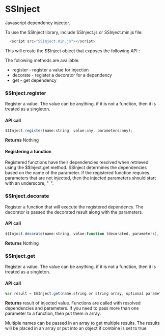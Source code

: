 # SSInject
Javascript dependency injector.

To use the SSInject library, include SSInject.js or SSInject.min.js file:

 ```javascript
   <script src="SSInject.min.js"></script>
```
This will create the $$Inject object that exposes the following API :

The following methods are available:

* register - register a value for injection
* decorate - register a decorator for a dependency
* get - get dependency


### $$Inject.register

Register a value. The value can be anything. if it is not a function, then it is treated as a singleton.

#### API call

 ```javascript
$$Inject.register(name:string, value:any, parameters:any);
```

**Returns**
Nothing

#### Registering a function

Registered functions have their dependencies resolved when retrieved using the $$Inject.get method. SSInject determines the dependencies based on the name of the parameter. If the registered function requires parameters that are not injected, then the injected parameters should start with an underscore, "_".


### $$Inject.decorate

Register a function that will execute the registered dependency. The decorator is passed the decorated result along with the parameters.

#### API call

 ```javascript
$$Inject.decorate(name:string, value:function (decorated, parameters), parameters:any);
```

**Returns**
Nothing


### $$Inject.get

Register a value. The value can be anything. if it is not a function, then it is treated as a singleton.

#### API call

 ```javascript
var result = $$Inject.get(name:string or string array, optional parameters:any, optional combine:boolean=false);
```

**Returns**
result of injected value. Functions are called with resolved dependencies and parameters. If you need to pass more than one parameter to a function, then put them in array.

Multiple names can be passed in an array to get multiple results. The results will be placed in an array or put into an object if combine is set to true





